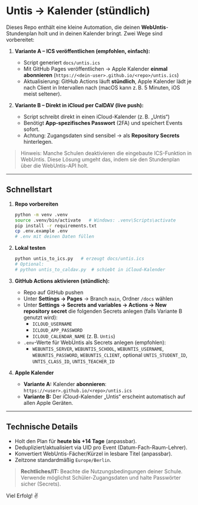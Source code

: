 # Untis → Kalender (stündlich)

Dieses Repo enthält eine kleine Automation, die deinen **WebUntis**-Stundenplan holt und
in deinen Kalender bringt. Zwei Wege sind vorbereitet:

1. **Variante A – ICS veröffentlichen (empfohlen, einfach):**
   - Script generiert `docs/untis.ics`
   - Mit GitHub Pages veröffentlichen → Apple Kalender **einmal abonnieren** (`https://<dein-user>.github.io/<repo>/untis.ics`)
   - Aktualisierung: GitHub Actions läuft **stündlich**, Apple Kalender lädt je nach Client in Intervallen nach
     (macOS kann z. B. 5 Minuten, iOS meist seltener).

2. **Variante B – Direkt in iCloud per CalDAV (live push):**
   - Script schreibt direkt in einen iCloud-Kalender (z. B. „Untis“)
   - Benötigt **App-spezifisches Passwort** (2FA) und speichert Events sofort.
   - Achtung: Zugangsdaten sind sensibel → als **Repository Secrets** hinterlegen.

> Hinweis: Manche Schulen deaktivieren die eingebaute ICS-Funktion in WebUntis.
> Diese Lösung umgeht das, indem sie den Stundenplan über die WebUntis-API holt.

---

## Schnellstart

1. **Repo vorbereiten**
   ```bash
   python -m venv .venv
   source .venv/bin/activate   # Windows: .venv\Scripts\activate
   pip install -r requirements.txt
   cp .env.example .env
   # .env mit deinen Daten füllen
   ```

2. **Lokal testen**
   ```bash
   python untis_to_ics.py   # erzeugt docs/untis.ics
   # Optional:
   # python untis_to_caldav.py  # schiebt in iCloud-Kalender
   ```

3. **GitHub Actions aktivieren (stündlich):**
   - Repo auf GitHub pushen
   - Unter **Settings → Pages** → Branch `main`, Ordner `/docs` wählen
   - Unter **Settings → Secrets and variables → Actions → New repository secret** die folgenden Secrets anlegen (falls Variante B genutzt wird):
     - `ICLOUD_USERNAME`
     - `ICLOUD_APP_PASSWORD`
     - `ICLOUD_CALENDAR_NAME` (z. B. `Untis`)
   - `.env`-Werte für WebUntis als Secrets anlegen (empfohlen):  
     - `WEBUNTIS_SERVER`, `WEBUNTIS_SCHOOL`, `WEBUNTIS_USERNAME`, `WEBUNTIS_PASSWORD`, `WEBUNTIS_CLIENT`,
       optional `UNTIS_STUDENT_ID`, `UNTIS_CLASS_ID`, `UNTIS_TEACHER_ID`

4. **Apple Kalender**
   - **Variante A:** Kalender **abonnieren**: `https://<user>.github.io/<repo>/untis.ics`
   - **Variante B:** Der iCloud-Kalender „Untis“ erscheint automatisch auf allen Apple Geräten.

---

## Technische Details

- Holt den Plan für **heute bis +14 Tage** (anpassbar).
- Dedupliziert/aktualisiert via UID pro Event (Datum-Fach-Raum-Lehrer).
- Konvertiert WebUntis-Fächer/Kürzel in lesbare Titel (anpassbar).
- Zeitzone standardmäßig `Europe/Berlin`.

> **Rechtliches/IT:** Beachte die Nutzungsbedingungen deiner Schule. Verwende möglichst Schüler-Zugangsdaten
> und halte Passwörter sicher (Secrets).

Viel Erfolg! ✌️

